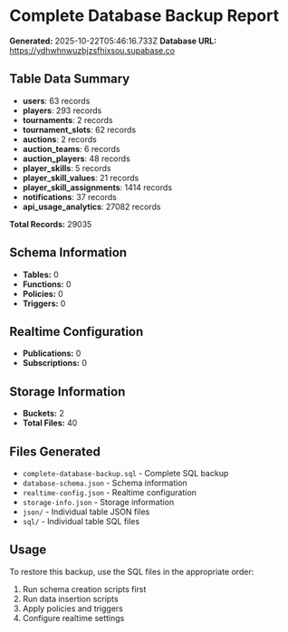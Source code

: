 # Complete Database Backup Report

**Generated:** 2025-10-22T05:46:16.733Z
**Database URL:** https://ydhwhnwuzbjzsfhixsou.supabase.co

## Table Data Summary
- **users**: 63 records
- **players**: 293 records
- **tournaments**: 2 records
- **tournament_slots**: 62 records
- **auctions**: 2 records
- **auction_teams**: 6 records
- **auction_players**: 48 records
- **player_skills**: 5 records
- **player_skill_values**: 21 records
- **player_skill_assignments**: 1414 records
- **notifications**: 37 records
- **api_usage_analytics**: 27082 records

**Total Records:** 29035

## Schema Information
- **Tables:** 0
- **Functions:** 0
- **Policies:** 0
- **Triggers:** 0

## Realtime Configuration
- **Publications:** 0
- **Subscriptions:** 0

## Storage Information
- **Buckets:** 2
- **Total Files:** 40

## Files Generated
- `complete-database-backup.sql` - Complete SQL backup
- `database-schema.json` - Schema information
- `realtime-config.json` - Realtime configuration
- `storage-info.json` - Storage information
- `json/` - Individual table JSON files
- `sql/` - Individual table SQL files

## Usage
To restore this backup, use the SQL files in the appropriate order:
1. Run schema creation scripts first
2. Run data insertion scripts
3. Apply policies and triggers
4. Configure realtime settings
